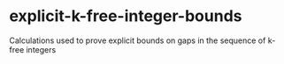 # explicit-k-free-integer-bounds
Calculations used to prove explicit bounds on gaps in the sequence of k-free integers
